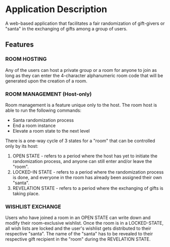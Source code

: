 # Application Description

A web-based application that facilitates a fair randomization of gift-givers or "santa" in the exchanging of gifts among a group of users.

## Features

### ROOM HOSTING

Any of the users can host a private group or a room for anyone to join as long as they can enter the 4-character alphanumeric room code that will be generated upon the creation of a room.

### ROOM MANAGEMENT (Host-only)

Room management is a feature unique only to the host. The room host is able to run the following commands:

- Santa randomization process
- End a room instance
- Elevate a room state to the next level

There is a one-way cycle of 3 states for a "room" that can be controlled only by its host:

1. OPEN STATE - refers to a period where the host has yet to initiate the randomization process, and anyone can still enter and/or leave the "room".
2. LOCKED-IN STATE - refers to a period where the randomization process is done, and everyone in the room has already been assigned their own "santa".
3. REVELATION STATE - refers to a period where the exchanging of gifts is taking place.

### WISHLIST EXCHANGE

Users who have joined a room in an OPEN STATE can write down and modify their room-exclusive wishlist. Once the room is in a LOCKED-STATE, all wish lists are locked and the user's wishlist gets distributed to their respective "santa". The name of the "santa" has to be revealed to their respective gift recipient in the "room" during the REVELATION STATE.
